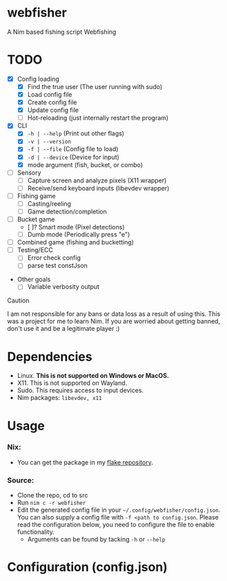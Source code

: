 # webfisher
A Nim based fishing script Webfishing

# TODO
- [x] Config loading
  - [x] Find the true user (The user running with sudo)
  - [x] Load config file
  - [x] Create config file
  - [x] Update config file
  - [ ] Hot-reloading (just internally restart the program)
- [x] CLI
  - [x] `-h | --help` (Print out other flags)
  - [x] `-v | --version`
  - [x] `-f | --file` (Config file to load)
  - [x] `-d | --device` (Device for input)
  - [x] mode argument (fish, bucket, or combo)
- [ ] Sensory
  - [ ] Capture screen and analyze pixels (X11 wrapper)
  - [ ] Receive/send keyboard inputs (libevdev wrapper)
- [ ] Fishing game
  - [ ] Casting/reeling
  - [ ] Game detection/completion
- [ ] Bucket game
  - [ ]? Smart mode (Pixel detections)
  - [ ] Dumb mode (Periodically press "e")
- [ ] Combined game (fishing and bucketting)
- [ ] Testing/ECC
  - [ ] Error check config
  - [ ] parse test constJson
- Other goals
  - [ ] Variable verbosity output

> [!CAUTION]
> I am not responsible for any bans or data loss as a result of using this. This was a project for me to learn Nim. If you are worried about getting banned, don't use it and be a legitimate player :)

# Dependencies
- Linux. <b>This is not supported on Windows or MacOS.</b>
- X11. This is not supported on Wayland.
- Sudo. This requires access to input devices.
- Nim packages: `libevdev, x11`

# Usage
### Nix:
- You can get the package in my [flake repository](https://github.com/PassiveLemon/lemonake). </br>
### Source:
- Clone the repo, cd to src
- Run `nim c -r webfisher`
- Edit the generated config file in your `~/.config/webfisher/config.json`. You can also supply a config file with `-f <path to config.json`. Please read the configuration below, you need to configure the file to enable functionality. </br>
  - Arguments can be found by tacking `-h` or `--help`

# Configuration (config.json)


